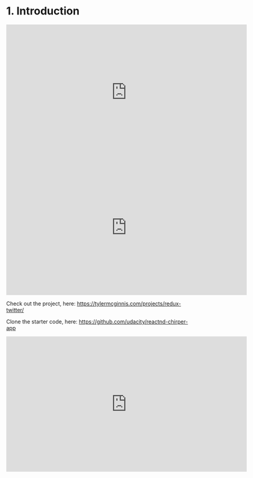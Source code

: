 # 1. Introduction



<iframe allowfullscreen="1" allow="accelerometer; autoplay; encrypted-media; gyroscope; picture-in-picture" title="YouTube video player" src="https://www.youtube.com/embed/B_DSLj-XyPI?showinfo=0&amp;rel=0&amp;autohide=1&amp;vq=hd720&amp;hl=en-us&amp;cc_load_policy=0&amp;enablejsapi=1&amp;origin=https%3A%2F%2Fclassroom.udacity.com&amp;widgetid=225" id="widget226" width="640" height="360" frameborder="0"></iframe>



<iframe allowfullscreen="1" allow="accelerometer; autoplay; encrypted-media; gyroscope; picture-in-picture" title="YouTube video player" src="https://www.youtube.com/embed/tF5ES2V20xY?showinfo=0&amp;rel=0&amp;autohide=1&amp;vq=hd720&amp;hl=en-us&amp;cc_load_policy=0&amp;enablejsapi=1&amp;origin=https%3A%2F%2Fclassroom.udacity.com&amp;widgetid=227" id="widget228" width="640" height="360" frameborder="0"></iframe>



Check out the project, here: https://tylermcginnis.com/projects/redux-twitter/

Clone the starter code, here: https://github.com/udacity/reactnd-chirper-app





<iframe allowfullscreen="1" allow="accelerometer; autoplay; encrypted-media; gyroscope; picture-in-picture" title="YouTube video player" src="https://www.youtube.com/embed/bZpsQZrby9Q?showinfo=0&amp;rel=0&amp;autohide=1&amp;vq=hd720&amp;hl=en-us&amp;cc_load_policy=0&amp;enablejsapi=1&amp;origin=https%3A%2F%2Fclassroom.udacity.com&amp;widgetid=229" id="widget230" width="640" height="360" frameborder="0"></iframe>